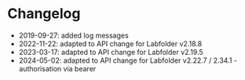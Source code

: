 # Changelog

* 2019-09-27: added log messages
* 2022-11-22: adapted to API change for Labfolder v2.18.8
* 2023-03-17: adapted to API change for Labfolder v2.19.5
* 2024-05-02: adapted to API change for Labfolder v2.22.7 / 2.34.1 - authorisation via bearer